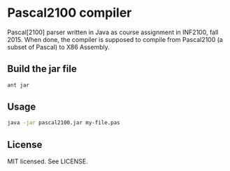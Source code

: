 # Pascal2100 compiler
Pascal[2100] parser written in Java as course assignment in INF2100, fall 2015. When done, the compiler is supposed to compile from Pascal2100 (a subset of Pascal) to X86 Assembly.

## Build the jar file
```sh
ant jar
```

## Usage
```sh
java -jar pascal2100.jar my-file.pas
```

## License
MIT licensed. See LICENSE.
